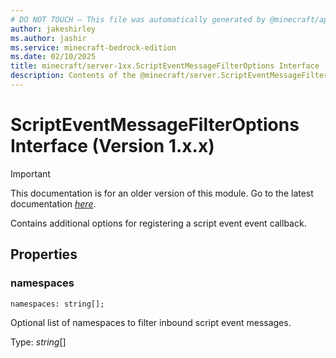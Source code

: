 ```yaml
---
# DO NOT TOUCH — This file was automatically generated by @minecraft/api-docs-generator, to report problems file an issue at https://github.com/Mojang/minecraft-scripting-libraries
author: jakeshirley
ms.author: jashir
ms.service: minecraft-bedrock-edition
ms.date: 02/10/2025
title: minecraft/server-1xx.ScriptEventMessageFilterOptions Interface
description: Contents of the @minecraft/server.ScriptEventMessageFilterOptions class (Version 1.x.x).
---
```

# ScriptEventMessageFilterOptions Interface (Version 1.x.x)

> [!IMPORTANT]
> This documentation is for an older version of this module. Go to the latest documentation [*here*](../../../scriptapi/minecraft/server/ScriptEventMessageFilterOptions.md).

Contains additional options for registering a script event event callback.

## Properties

### **namespaces**
`namespaces: string[];`

Optional list of namespaces to filter inbound script event messages.

Type: *string*[]
